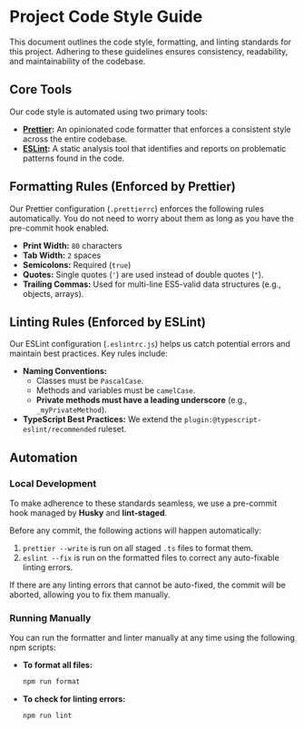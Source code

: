 # Project Code Style Guide

This document outlines the code style, formatting, and linting standards for this project. Adhering to these guidelines ensures consistency, readability, and maintainability of the codebase.

## Core Tools

Our code style is automated using two primary tools:
- **[Prettier](https://prettier.io/):** An opinionated code formatter that enforces a consistent style across the entire codebase.
- **[ESLint](https://eslint.org/):** A static analysis tool that identifies and reports on problematic patterns found in the code.

## Formatting Rules (Enforced by Prettier)

Our Prettier configuration (`.prettierrc`) enforces the following rules automatically. You do not need to worry about them as long as you have the pre-commit hook enabled.

- **Print Width:** `80` characters
- **Tab Width:** `2` spaces
- **Semicolons:** Required (`true`)
- **Quotes:** Single quotes (`'`) are used instead of double quotes (`"`).
- **Trailing Commas:** Used for multi-line ES5-valid data structures (e.g., objects, arrays).

## Linting Rules (Enforced by ESLint)

Our ESLint configuration (`.eslintrc.js`) helps us catch potential errors and maintain best practices. Key rules include:

- **Naming Conventions:**
  - Classes must be `PascalCase`.
  - Methods and variables must be `camelCase`.
  - **Private methods must have a leading underscore** (e.g., `_myPrivateMethod`).
- **TypeScript Best Practices:** We extend the `plugin:@typescript-eslint/recommended` ruleset.

## Automation

### Local Development

To make adherence to these standards seamless, we use a pre-commit hook managed by **Husky** and **lint-staged**.

Before any commit, the following actions will happen automatically:
1.  `prettier --write` is run on all staged `.ts` files to format them.
2.  `eslint --fix` is run on the formatted files to correct any auto-fixable linting errors.

If there are any linting errors that cannot be auto-fixed, the commit will be aborted, allowing you to fix them manually.

### Running Manually

You can run the formatter and linter manually at any time using the following npm scripts:

- **To format all files:**
  ```bash
  npm run format
  ```

- **To check for linting errors:**
  ```bash
  npm run lint
  ``` 